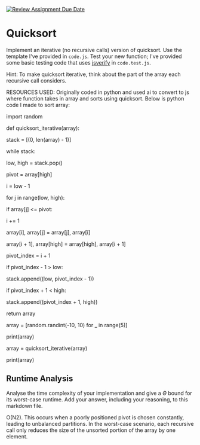 [![Review Assignment Due Date](https://classroom.github.com/assets/deadline-readme-button-24ddc0f5d75046c5622901739e7c5dd533143b0c8e959d652212380cedb1ea36.svg)](https://classroom.github.com/a/ZLHpg3lN)
# Quicksort

Implement an iterative (no recursive calls) version of quicksort. Use the
template I've provided in `code.js`. Test your new function; I've provided some
basic testing code that uses [jsverify](https://jsverify.github.io/) in
`code.test.js`.

Hint: To make quicksort iterative, think about the part of the array each
recursive call considers.

RESOURCES USED: Originally coded in python and used ai to convert to js where function takes in array and sorts using quicksort. Below is python code I made to sort array:

import random

def quicksort_iterative(array):

stack = [(0, len(array) - 1)]

while stack:

low, high = stack.pop()

pivot = array[high]
        
i = low - 1

for j in range(low, high):
            
if array[j] <= pivot:
                
i += 1
                
array[i], array[j] = array[j], array[i]

array[i + 1], array[high] = array[high], array[i + 1]
        
pivot_index = i + 1

if pivot_index - 1 > low:
            
stack.append((low, pivot_index - 1))
        
if pivot_index + 1 < high:
            
stack.append((pivot_index + 1, high))

return array

array = [random.randint(-10, 10) for _ in range(5)]

print(array)

array = quicksort_iterative(array)

print(array)



## Runtime Analysis

Analyse the time complexity of your implementation and give a $\Theta$ bound for
its worst-case runtime. Add your answer, including your reasoning, to this
markdown file.

O(N2). This occurs when a poorly positioned pivot is chosen constantly, leading to unbalanced partitions. In the worst-case scenario, each recursive call only reduces the size of the unsorted portion of the array by one element.

